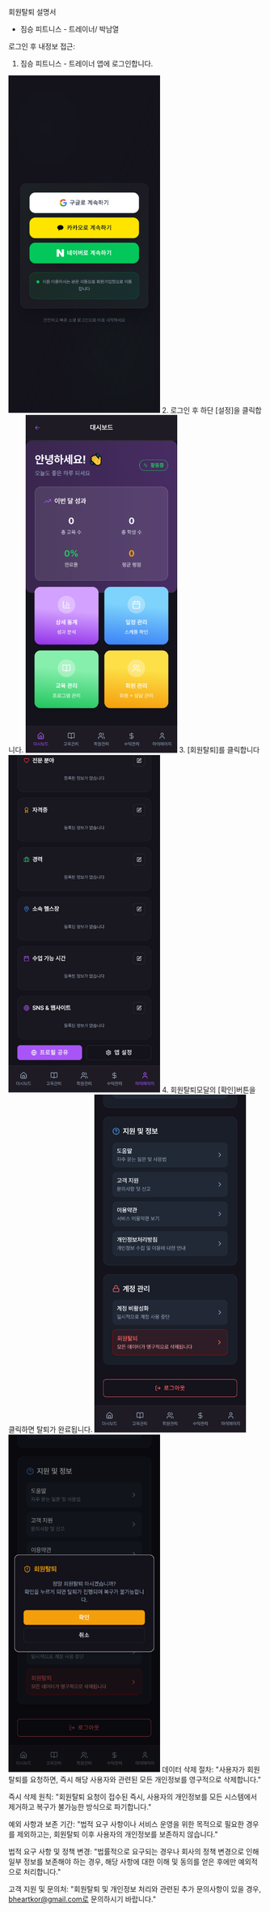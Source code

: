 회원탈퇴 설명서 

- 짐승 피트니스 - 트레이너/ 박남열

로그인 후 내정보 접근:
1. 짐승 피트니스 - 트레이너 앱에 로그인합니다.
<img src="회원탈퇴.png" alt="짐승 피트니스 - 트레이너 로그인 페이지" width="300px"/>
2. 로그인 후 하단 [설정]을 클릭합니다.
<img src="회원탈퇴2.png" alt="로그인 후 화면" width="300px"/>
3. [회원탈퇴]를 클릭합니다
<img src="회원탈퇴3.png" alt="부가기능 페이지" width="300px">
4. 회원탈퇴모달의 [확인]버튼을 클릭하면 탈퇴가 완료됩니다.
<img src="회원탈퇴4.png" alt="내 정보 페이지" width="300px">
<img src="회원탈퇴5.png" alt="내 정보 페이지" width="300px">
데이터 삭제 절차:
"사용자가 회원탈퇴를 요청하면, 즉시 해당 사용자와 관련된 모든 개인정보를 영구적으로 삭제합니다."

즉시 삭제 원칙:
"회원탈퇴 요청이 접수된 즉시, 사용자의 개인정보를 모든 시스템에서 제거하고 복구가 불가능한 방식으로 파기합니다."

예외 사항과 보존 기간:
"법적 요구 사항이나 서비스 운영을 위한 목적으로 필요한 경우를 제외하고는, 회원탈퇴 이후 사용자의 개인정보를 보존하지 않습니다."

법적 요구 사항 및 정책 변경:
"법률적으로 요구되는 경우나 회사의 정책 변경으로 인해 일부 정보를 보존해야 하는 경우, 해당 사항에 대한 이해 및 동의를 얻은 후에만 예외적으로 처리합니다."

고객 지원 및 문의처:
"회원탈퇴 및 개인정보 처리와 관련된 추가 문의사항이 있을 경우, bheartkor@gmail.com로 문의하시기 바랍니다."
